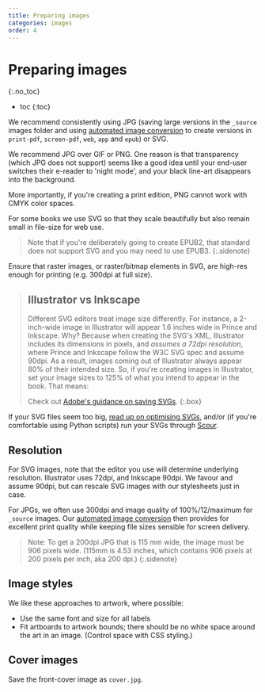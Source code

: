 ```yaml
---
title: Preparing images
categories: images
order: 4
---
```


# Preparing images
{:.no_toc}

* toc
{:toc}

We recommend consistently using JPG (saving large versions in the `_source` images folder and using [automated image conversion](image-conversion.html) to create versions in `print-pdf`, `screen-pdf`, `web`, `app` and `epub`) or SVG.

We recommend JPG over GIF or PNG. One reason is that transparency (which JPG does not support) seems like a good idea until your end-user switches their e-reader to 'night mode', and your black line-art disappears into the background.

More importantly, if you're creating a print edition, PNG cannot work with CMYK color spaces.

For some books we use SVG so that they scale beautifully but also remain small in file-size for web use.

> Note that if you're deliberately going to create EPUB2, that standard does not support SVG and you may need to use EPUB3.
{:.sidenote}

Ensure that raster images, or raster/bitmap elements in SVG, are high-res enough for printing (e.g. 300dpi at full size).

> ## Illustrator vs Inkscape
> 
> Different SVG editors treat image size differently. For instance, a 2-inch-wide image in Illustrator will appear 1.6 inches wide in Prince and Inkscape. Why? Because when creating the SVG's XML, Illustrator includes its dimensions in pixels, and *assumes a 72dpi resolution*, where Prince and Inkscape follow the W3C SVG spec and assume 90dpi. As a result, images coming out of Illustrator always appear 80% of their intended size. So, if you're creating images in Illustrator, set your image sizes to 125% of what you intend to appear in the book. That means:
> 
> Check out [Adobe's guidance on saving SVGs](https://helpx.adobe.com/illustrator/using/saving-artwork.html#save_in_svg_format).
{:.box}

If your SVG files seem too big, [read up on optimising SVGs](https://stackoverflow.com/a/7068651/1781075), and/or (if you're comfortable using Python scripts) run your SVGs through [Scour](https://codedread.com/scour/).

## Resolution

For SVG images, note that the editor you use will determine underlying resolution. Illustrator uses 72dpi, and Inkscape 90dpi. We favour and assume 90dpi, but can rescale SVG images with our stylesheets just in case.

For JPGs, we often use 300dpi and image quality of 100%/12/maximum for `_source` images. Our [automated image conversion](image-conversion.html) then provides for excellent print quality while keeping file sizes sensible for screen delivery.

> Note: To get a 200dpi JPG that is 115 mm wide, the image must be 906 pixels wide. (115mm is 4.53 inches, which contains 906 pixels at 200 pixels per inch, aka 200 dpi.)
{:.sidenote}

## Image styles

We like these approaches to artwork, where possible:

*	Use the same font and size for all labels
*	Fit artboards to artwork bounds; there should be no white space around the art in an image. (Control space with CSS styling.)

## Cover images

Save the front-cover image as `cover.jpg`.
